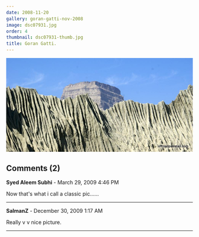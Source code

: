 ```yaml
---
date: 2008-11-20
gallery: goran-gatti-nov-2008
image: dsc07931.jpg
order: 4
thumbnail: dsc07931-thumb.jpg
title: Goran Gatti.
---
```


![Goran Gatti.](./dsc07931.jpg)

<div id="comments">

## Comments (2)

**Syed Aleem Subhi** - March 29, 2009  4:46 PM

Now that's what i call a classic pic......

---

**SalmanZ** - December 30, 2009  1:17 AM

Really v v nice picture.

---

</div>